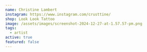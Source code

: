 ```yaml
---
name: Christine Lambert
instagram: https://www.instagram.com/crusttine/
shop: Look Look Tattoo
image: /assets/images/screenshot-2024-12-27-at-1.57.57-pm.png
tags:
  - artist
active: true
featured: false
---
```

